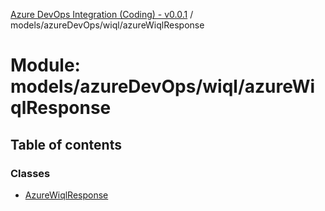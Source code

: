 [Azure DevOps Integration (Coding) - v0.0.1](../README.md) / models/azureDevOps/wiql/azureWiqlResponse

# Module: models/azureDevOps/wiql/azureWiqlResponse

## Table of contents

### Classes

- [AzureWiqlResponse](../classes/models_azureDevOps_wiql_azureWiqlResponse.AzureWiqlResponse.md)
